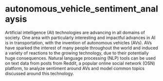 # autonomous_vehicle_sentiment_analaysis

Artificial intelligence (AI) technologies are advancing in all domains of society. One area with particularly interesting and impactful advances in AI is in transportation, with the invention of autonomous vehicles (AVs). AVs have sparked the interest of many people throughout the world and induced a variety of reactions to the growing technology, due to their potentially huge consequences. Natural language processing (NLP) tools can be used on text data from posts from Reddit, a popular online social network (OSN) platform, to analyze sentiment around AVs and model common topics discussed around this technology.